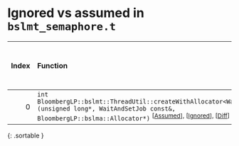 # Ignored vs assumed in `bslmt_semaphore.t`

<script src="../sorttable.js"></script>

|   Index | Function                                                                                                                                                                                                                    |   Difference in number of lines |   Function size difference in bytes |   Number of lines in assumed build | Number of bytes in assumed build   |   Number of lines in ignored build | Number of bytes in ignored build   |
|--------:|:----------------------------------------------------------------------------------------------------------------------------------------------------------------------------------------------------------------------------|--------------------------------:|------------------------------------:|-----------------------------------:|:-----------------------------------|-----------------------------------:|:-----------------------------------|
|       0 | `int BloombergLP::bslmt::ThreadUtil::createWithAllocator<WaitAndSetJob>(unsigned long*, WaitAndSetJob const&, BloombergLP::bslma::Allocator*)` <sup>\[[Assumed](0-assume)\], \[[Ignored](0-none)\], \[[Diff](0-diff.html)\] |                              -7 |                                 -32 |                                368 | 4,213,168                          |                                400 | 4,213,168                          |
{: .sortable }
